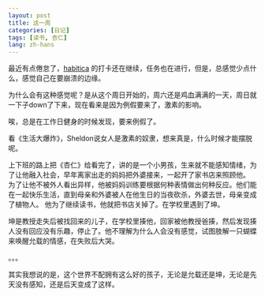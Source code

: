 ```yaml
---
layout: post
title: 这一周
categories: [日记]
tags: [读书, 杏仁]
lang: zh-hans
---
```


最近有点倦怠了，<a href="https://habitica.com/profile/633c140a-8796-471b-9ecc-19867ef98ef6" target="_blank">habitica</a>
的打卡还在继续，任务也在进行，但是，总感觉少点什么，感觉自己在要崩溃的边缘。

为什么会有这种感觉呢？是从这个周日开始的，周六还是鸡血满满的一天，周日就一下子down了下来，现在看来是因为例假要来了，激素的影响。

唉，总是在工作日健身的时候发现，要来例假了。

看《生活大爆炸》，Sheldon说女人是激素的奴隶，想来真是，什么时候才能摆脱呢。

上下班的路上把《杏仁》给看完了，讲的是一个小男孩，生来就不能感知情绪，为了让他融入社会，早年离家出走的妈妈把外婆接来，一起开了家书店来照顾他。
为了让他不被外人看出异样，他被妈妈训练要根据何种表情做出何种反应。他们能在一起快乐生活，直到母亲和外婆被人在他生日的当夜砍杀，外婆去世，母亲变成了植物人。
他为了继续读书，他就把书店关掉了。在学校里遇到了坤。

坤是教授走失后被找回来的儿子，在学校里揍他，回家被他教授爸揍，然后发现揍人没有回应没有乐趣，停止了。他不理解为什么人会没有感觉，试图肢解一只蝴蝶来唤醒允载的情感，在失败后大哭。

。。。

其实我想说的是，这个世界不配拥有这么好的孩子，无论是允载还是坤，无论是先天没有感知，还是后天变成了这样。



